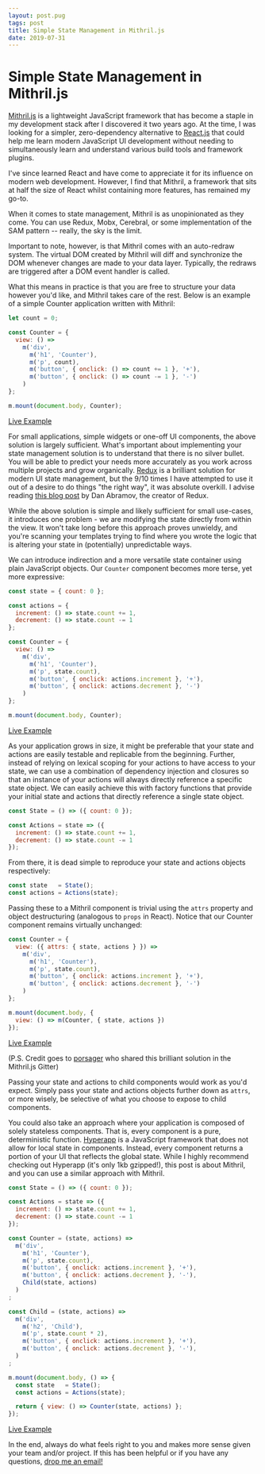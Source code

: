 ```yaml
---
layout: post.pug
tags: post
title: Simple State Management in Mithril.js
date: 2019-07-31
---
```


# Simple State Management in Mithril.js

[Mithril.js](https://mithril.js.org) is a lightweight JavaScript framework that has become a staple in my development stack after I discovered it two years ago. At the time, I was looking for a simpler, zero-dependency alternative to [React.js](https://reactjs.org/) that could help me learn modern JavaScript UI development without needing to simultaneously learn and understand various build tools and framework plugins.

I've since learned React and have come to appreciate it for its influence on modern web development. However, I find that Mithril, a framework that sits at half the size of React whilst containing more features, has remained my go-to.

When it comes to state management, Mithril is as unopinionated as they come. You can use Redux, Mobx, Cerebral, or some implementation of the SAM pattern -- really, the sky is the limit.

Important to note, however, is that Mithril comes with an auto-redraw system. The virtual DOM created by Mithril will diff and synchronize the DOM whenever changes are made to your data layer. Typically, the redraws are triggered after a DOM event handler is called.

What this means in practice is that you are free to structure your data however you'd like, and Mithril takes care of the rest. Below is an example of a simple Counter application written with Mithril:

```js
let count = 0;

const Counter = {
  view: () =>
    m('div',
      m('h1', 'Counter'),
      m('p', count),
      m('button', { onclick: () => count += 1 }, '+'),
      m('button', { onclick: () => count -= 1 }, '-')
    )
};

m.mount(document.body, Counter);
```
[Live Example](https://flems.io/#0=N4IgZglgNgpgziAXAbVAOwIYFsZJAOgAsAXLKEAGhAGMB7NYmBvEAXwvW10QICsEqdBk2J5YxAAR0ArgwkBeCQAYA3AB00GoXEkBBAA76FE4BokSAbhBgB3RBIAUASgUA+M+YlYHAcgAmEBY+FB6eXr6EAIzBEj4AwrSyjABOPk4haGHm3j76MTIM6aGeOQBG0sTE9DHAEvTUUBDUANb2zm5SiXIA1IqREuyx3WkZWeE+5ZXVFCZ1aA1NrY4u8q6dSRIAtH0DMz6bacVOGqzqmmhY+FhdxA5+tNTSOAz4pbR+AJ4zBvpOKpQgOAwWDUYgQegIHiRABMiGhAA5NkpEEo2BwQJgcHh8NQ4AIaPRGMweGwALpURpoZqQ1AYrh4LAQYiEZLQAHSZLkHgkYj6OCIAD0Atk+maAHMcbQsALGczWVAAALQ-BKfAAZhlTJZ0CuEDQ+H4AOIH303EB1FZ+lErFJrCAA)

For small applications, simple widgets or one-off UI components, the above solution is largely sufficient. What's important about implementing your state management solution is to understand that there is no silver bullet. You will be able to predict your needs more accurately as you work across multiple projects and grow organically. [Redux](https://redux.js.org/) is a brilliant solution for modern UI state management, but the 9/10 times I have attempted to use it out of a desire to do things "the right way", it was absolute overkill. I advise reading [this blog post](https://medium.com/@dan_abramov/you-might-not-need-redux-be46360cf367) by Dan Abramov, the creator of Redux.

While the above solution is simple and likely sufficient for small use-cases, it introduces one problem - we are modifying the state directly from within the view. It won't take long before this approach proves unwieldy, and you're scanning your templates trying to find where you wrote the logic that is altering your state in (potentially) unpredictable ways.

We can introduce indirection and a more versatile state container using plain JavaScript objects. Our `Counter` component becomes more terse, yet more expressive:

```js
const state = { count: 0 };

const actions = {
  increment: () => state.count += 1,
  decrement: () => state.count -= 1
};

const Counter = {
  view: () =>
    m('div',
      m('h1', 'Counter'),
      m('p', state.count),
      m('button', { onclick: actions.increment }, '+'),
      m('button', { onclick: actions.decrement }, '-')
    )
};

m.mount(document.body, Counter);
```
[Live Example](https://flems.io/#0=N4IgZglgNgpgziAXAbVAOwIYFsZJAOgAsAXLKEAGhAGMB7NYmBvEAXwvW10QICsEqdBk2J4hcYgAIJGRpIC8k4JLoBXBokkAGSawDcAHTRHxUjNWIR6cBUqOTJENNQBOMHBskAKAJQKAfNLEsjD4agySANSKAIwU9pIAJjCu7iKavgFBIWG06lIAtLFG+kYm1lIAwnnCLrbACQBuEDAA7hl+8v4JDlheAOSJEI398WgOE5J9-YQxo5L91fkwLv0+Y5O9AwAO8zKMufnrPRPTAEaqxMT088r01FAQ1ADWmuaW1vhOqR5S7AuRNYbTbnS7XNC3ST3R4vN4WKxoOD4ZI-ES6CgLAprE4+EqGYxoLD4LA1YheRK0aiqX74M60RIATwxS1qPj0lBAcBgsHh1jwWkQWgKMQA7IgAMwAJjYHBAmBweDCcAENHojGYPDYAF0qI80M8EChOAqeFgIMRCC5oBzVC5yDwSMRtnBEAB6V3qbbPADmuSwrrNFqtUAAApL8Fp8OKA+bLdBiU58PwOcQGdtuJzXBBtqJWFrWEA)

As your application grows in size, it might be preferable that your state and actions are easily testable and replicable from the beginning. Further, instead of relying on lexical scoping for your actions to have access to your state, we can use a combination of dependency injection and closures so that an instance of your actions will always directly reference a specific state object. We can easily achieve this with factory functions that provide your initial state and actions that directly reference a single state object.

```js
const State = () => ({ count: 0 });

const Actions = state => ({
  increment: () => state.count += 1,
  decrement: () => state.count -= 1
});
```

From there, it is dead simple to reproduce your state and actions objects respectively:

```js
const state   = State();
const actions = Actions(state);
```

Passing these to a Mithril component is trivial using the `attrs` property and object destructuring (analogous to `props` in React). Notice that our Counter component remains virtually unchanged:

```js
const Counter = {
  view: ({ attrs: { state, actions } }) =>
    m('div',
      m('h1', 'Counter'),
      m('p', state.count),
      m('button', { onclick: actions.increment }, '+'),
      m('button', { onclick: actions.decrement }, '-')
    )
};

m.mount(document.body, {
  view: () => m(Counter, { state, actions })
});
```
[Live Example](https://flems.io/#0=N4IgZglgNgpgziAXAbVAOwIYFsZJAOgAsAXLKEAGhAGMB7NYmBvEAXwvW10QICsEqdBk2J4hcYgAIAysQyNJAXkkAKAJRKAfKuCS6AVwaJJABkms1AbgA6aW+KkBBasQj04SyRPkwtO25KSEGjUAE4wOEaqGora3oz4BgySANTKAIwUAZIAJjBhESLG6n7xMIm0hlIAtBm2FjZ2Ie5SZYGesj7qjQ6SGC5uaB7Kzq7uKmVWtvYtkgDClcKhnsDZAG4QMADuxbryxKFwxrplFH0D7ubmMZrZgVgqAOQ5EGuPWWjt7Q+PhOnvkkeCyqMFCjzUHy+9yeAAcAWUKlUIXdvk8AEb6YjEegA3T0ahQCDUADWxn6YyG+GCBUiUnYgJS4MhUJ+GKxOLOeJChJJZIulLyNJE5jOj2q4JRanqjVsWHwWEWxBUOVo1H0tPwaNoOQAnpz1psdtE-A9gUtOV45IwzuTBh4LPUrJQQHAYLB+QgeOkAMyIABMAFY2BwQJgcHhEnABDR6IxmDw2ABdKiEtDEz2oUNcPBYCDEQihaDO-Shcg8EjEGFHAD01cMMOJAHMKlhq7n84WoAABP34Ez4b1tvMF6Dy4L4fjO4g6mHcF1hCAw0SsROsIA)

(P.S. Credit goes to [porsager](https://github.com/porsager) who shared this brilliant solution in the Mithril.js Gitter)

Passing your state and actions to child components would work as you'd expect. Simply pass your state and actions objects further down as `attrs`, or more wisely, be selective of what you choose to expose to child components.

You could also take an approach where your application is composed of solely stateless components. That is, every component is a pure, deterministic function. [Hyperapp](https://github.com/JorgeBucaran/hyperapp) is a JavaScript framework that does not allow for local state in components. Instead, every component returns a portion of your UI that reflects the global state. While I highly recommend checking out Hyperapp (it's only 1kb gzipped!), this post is about Mithril, and you can use a similar approach with Mithril.

```js
const State = () => ({ count: 0 });

const Actions = state => ({
  increment: () => state.count += 1,
  decrement: () => state.count -= 1
});

const Counter = (state, actions) =>
  m('div',
    m('h1', 'Counter'),
    m('p', state.count),
    m('button', { onclick: actions.increment }, '+'),
    m('button', { onclick: actions.decrement }, '-'),
    Child(state, actions)
  )
;

const Child = (state, actions) =>
  m('div',
    m('h2', 'Child'),
    m('p', state.count * 2),
    m('button', { onclick: actions.increment }, '+'),
    m('button', { onclick: actions.decrement }, '-'),
  )
;

m.mount(document.body, () => {
  const state   = State();
  const actions = Actions(state);

  return { view: () => Counter(state, actions) };
});
```
[Live Example](https://flems.io/#0=N4IgZglgNgpgziAXAbVAOwIYFsZJAOgAsAXLKEAGhAGMB7NYmBvEAXwvW10QICsEqdBk2J4hcYgAIAysQyNJAXkkAKAJRKAfKuCS6AVwaJJABkms1AbgA6aW+KkBBasQj04SyRPkwtO25KSEGjUAE4wOEaqGora3oz4BgySANTKAIwUAZIAJjBhESLG6n7xMIm0hlIAtBm2FjZ2Ie5SAMKVwqGeKmUUkhgubmhwMZrZWCoA5DkQAG6TWWiBgROThOkLkpPtVTChk2qLy5KrAA6bZRVVh9krUwBG+sTE9Ju69NRQENQA1sYDrnc+GCBUiUnYWxSByOy1Wj2erz67xCX1+-0GQLyoJE5j6k2q0NuklahGgOR6ckYfQBQxG2TUtka9haxNJUBy3V6-Qxw1G4ymM3mMLuawATJttmycoSlrCpuc+pcklIAFSSUU3WUi+EvNBvSQfVF-bmA4bAkLhMG4yEy45wp66-WG77GmmY-KWnEQ-G2yQMtBMtBYfBYDrEFQ5WjUfRg-D3Wg5ACefRKsUkwGyDi8lN8gWUsh86kagSzbuGnmcprgFJ8Vls2XCxH0oSWulmEBgAHdiqNiWG9jWqSbaRpWI0GpQQHAYLAeQgeCZECZqgBmdKIFdsDggTA4PCJOACGj0RjMHhsAC6VC+aB+89QO64eCwEGIhFC0EnzfIPBIxFOcCIAA9EBhinD8ADmFRYEBL5vh+UAAAKivgJj4CusGvu+0AhsE+D8JOxCJqc3BTmEECnKIrAXqwQA)

In the end, always do what feels right to you and makes more sense given your team and/or project. If this has been helpful or if you have any questions, [drop me an email!](mailto:fiolkevin@gmail.com)

